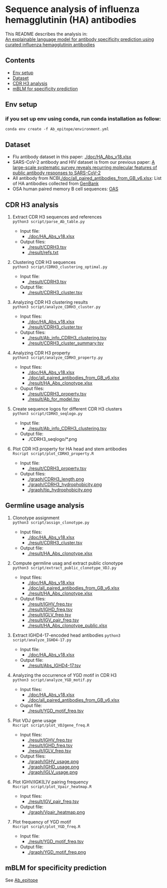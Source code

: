 # Sequence analysis of influenza hemagglutinin (HA) antibodies
This README describes the analysis in:   
[An explainable language model for antibody specificity prediction using curated influenza hemagglutinin antibodies](https://www.biorxiv.org/content/10.1101/2023.09.11.557288v1)

## Contents

* [Env setup](#Env-setup)  
* [Dataset](#dataset) 
* [CDR H3 analysis](#cdr-h3-analysis)   
* [mBLM for specificity prediction](#mblm-for-specificity-prediction) 
 

## Env setup

### if you set up env using conda, run conda installation as follow:
```commandline
conda env create -f Ab_epitope/environment.yml
```

## Dataset

* Flu antibody dataset in this paper: [./doc/HA_Abs_v18.xlsx](./doc/HA_Abs_v18.xlsx)
* SARS-CoV-2 antibody and HIV dataset is from our previous paper: [A large-scale systematic survey reveals recurring molecular features of public antibody responses to SARS-CoV-2](https://www.sciencedirect.com/science/article/pii/S107476132200142X)
* All antibody from NCBI[./doc/all_paired_antibodies_from_GB_v6.xlsx](./doc/all_paired_antibodies_from_GB_v6.xlsx): List of HA antibodies collected from [GenBank](https://www.ncbi.nlm.nih.gov/genbank/)
* OSA human paired memory B cell sequences: [OAS](https://opig.stats.ox.ac.uk/webapps/oas/oas_paired/)

## CDR H3 analysis
1. Extract CDR H3 sequences and references   
``python3 script/parse_Ab_table.py``
    - Input file:
      - [./doc/HA_Abs_v18.xlsx](./doc/HA_Abs_v18.xlsx)
    - Output files:
      - [./result/CDRH3.tsv](./result/CDRH3.tsv)
      - [./result/refs.txt](./result/refs.txt)

2. Clustering CDR H3 sequences   
``python3 script/CDRH3_clustering_optimal.py``
    - Input file:
      - [./result/CDRH3.tsv](./result/CDRH3.tsv)
    - Output file:
      - [./result/CDRH3_cluster.tsv](./result/CDRH3_cluster.tsv)

3. Analyzing CDR H3 clustering results   
``python3 script/analyze_CDRH3_cluster.py``
    - Input files:
      - [./doc/HA_Abs_v18.xlsx](./doc/HA_Abs_v18.xlsx)
      - [./result/CDRH3_cluster.tsv](./result/CDRH3_cluster.tsv)
    - Output files:
      - [./result/Ab_info_CDRH3_clustering.tsv](./result/Ab_info_CDRH3_clustering.tsv)
      - [./result/CDRH3_cluster_summary.tsv](./result/CDRH3_cluster_summary.tsv)

4. Analyzing CDR H3 property   
``python3 script/analyze_CDRH3_property.py``
    - Input files:
      - [./doc/HA_Abs_v18.xlsx](./doc/HA_Abs_v18.xlsx)
      - [./doc/all_paired_antibodies_from_GB_v6.xlsx](./doc/all_paired_antibodies_from_GB_v6.xlsx)
      - [./result/HA_Abs_clonotype.xlsx](./result/HA_Abs_clonotype.xlsx)
    - Ouput files:
      - [./result/CDRH3_property.tsv](./result/CDRH3_property.tsv)
      - [./result/Ab_for_model.tsv](./result/Ab_for_model.tsv)

5. Create sequence logos for different CDR H3 clusters   
``python3 script/CDRH3_seqlogo.py``
    - Input file:
      - [./result/Ab_info_CDRH3_clustering.tsv](./result/Ab_info_CDRH3_clustering.tsv)
    - Output file:
      - ./CDRH3_seqlogo/*.png

6. Plot CDR H3 property for HA head and stem antibodies   
``Rscript script/plot_CDRH3_property.R``
    - Input file:
      - [./result/CDRH3_property.tsv](./result/CDRH3_property.tsv)
    - Output files:
      - [./graph/CDRH3_length.png](./graph/CDRH3_length.png)
      - [./graph/CDRH3_hydrophobicity.png](./graph/CDRH3_hydrophobicity.png)
      - [./graph/tip_hydrophobicity.png](./graph/tip_hydrophobicity.png)

## Germline usage analysis
1. Clonotype assignment   
``python3 script/assign_clonotype.py``
    - Input files:
      - [./doc/HA_Abs_v18.xlsx](./doc/HA_Abs_v18.xlsx)
      - [./result/CDRH3_cluster.tsv](./result/CDRH3_cluster.tsv)
    - Output file:
      - [./result/HA_Abs_clonotype.xlsx](./result/HA_Abs_clonotype.xlsx)

2. Compute germline usag and extract public clonotype   
``python3 script/extract_public_clonotype_VDJ.py``
    - Input files:
      - [./doc/HA_Abs_v18.xlsx](./doc/HA_Abs_v18.xlsx)
      - [./doc/all_paired_antibodies_from_GB_v6.xlsx](./doc/all_paired_antibodies_from_GB_v6.xlsx)
      - [./result/HA_Abs_clonotype.xlsx](./result/HA_Abs_clonotype.xlsx)
    - Output files:
      - [./result/IGHV_freq.tsv](./result/IGHV_freq.tsv)
      - [./result/IGHD_freq.tsv](./result/IGHD_freq.tsv)
      - [./result/IGLV_freq.tsv](./result/IGLV_freq.tsv)
      - [./result/IGV_pair_freq.tsv](./result/IGV_pair_freq.tsv)
      - [./result/HA_Abs_clonotype_public.xlsx](./result/HA_Abs_clonotype_public.xlsx)
      
3. Extract IGHD4-17-encoded head antibodies 
``python3 script/analyze_IGHD4-17.py``   
    - Input file:
      - [./doc/HA_Abs_v18.xlsx](./doc/HA_Abs_v18.xlsx)
    - Output file:
      - [./result/Abs_IGHD4-17.tsv](./result/Abs_IGHD4-17.tsv)

4. Analyzing the occurrence of YGD motif in CDR H3   
``python3 script/analyze_YGD_motif.py``
    - Input files:
      - [./doc/HA_Abs_v18.xlsx](./doc/HA_Abs_v18.xlsx)
      - [./doc/all_paired_antibodies_from_GB_v6.xlsx](./doc/all_paired_antibodies_from_GB_v6.xlsx)
    - Ouput file:
      - [./result/YGD_motif_freq.tsv](./result/YGD_motif_freq.tsv)

5. Plot VDJ gene usage   
``Rscript script/plot_VDJgene_freq.R``
    - Input files:
      - [./result/IGHV_freq.tsv](./result/IGHV_freq.tsv)
      - [./result/IGHD_freq.tsv](./result/IGHD_freq.tsv)
      - [./result/IGLV_freq.tsv](./result/IGLV_freq.tsv)
    - Output files:
      - [./graph/IGHV_usage.png](./graph/IGHV_usage.png)
      - [./graph/IGHD_usage.png](./graph/IGHD_usage.png)
      - [./graph/IGLV_usage.png](./graph/IGLV_usage.png)

6. Plot IGHV/IGK(L)V pairing frequency   
``Rscript script/plot_Vpair_heatmap.R``
    - Input files:
      - [./result/IGV_pair_freq.tsv](./result/IGV_pair_freq.tsv)
    - Output file:
      - [./graph/Vpair_heatmap.png](./graph/Vpair_heatmap.png)

7. Plot frequency of YGD motif   
``Rscript script/plot_YGD_freq.R``
    - Input file:
      - [./result/YGD_motif_freq.tsv](./result/YGD_motif_freq.tsv)
    - Output file:
      - [./graph/YGD_motif_freq.png](./graph/YGD_motif_freq.png)

## mBLM for specificity prediction
See [Ab_epitope](./Ab_epitope)
